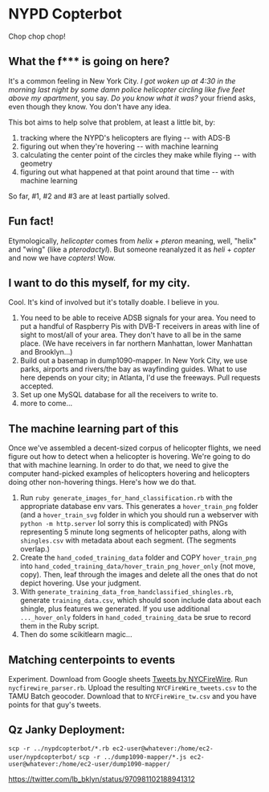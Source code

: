 NYPD Copterbot
==============

Chop chop chop!

What the f*** is going on here?
-------------------------------

It's a common feeling in New York City. _I got woken up at 4:30 in the morning last night by some damn police helicopter circling like five feet above my apartment_, you say. _Do you know what it was?_ your friend asks, even though they know. You don't have any idea.

This bot aims to help solve that problem, at least a little bit, by:

 1. tracking where the NYPD's helicopters are flying -- with ADS-B
 2. figuring out when they're hovering  -- with machine learning
 3. calculating the center point of the circles they make while flying -- with geometry
 4. figuring out what happened at that point around that time -- with machine learning

So far, #1, #2 and #3 are at least partially solved.

Fun fact!
---------

Etymologically, _helicopter_ comes from _helix_ + _pteron_ meaning, well, "helix" and "wing" (like a _pterodactyl_). But someone reanalyzed it as _heli_ + _copter_ and now we have _copters_! Wow.

I want to do this myself, for my city.
--------------------------------------

Cool. It's kind of involved but it's totally doable. I believe in you.

1. You need to be able to receive ADSB signals for your area. You need to put a handful of Raspberry Pis with DVB-T receivers in areas with line of sight to most/all of your area. They don't have to all be in the same place. (We have receivers in far northern Manhattan, lower Manhattan and Brooklyn...)
2. Build out a basemap in dump1090-mapper. In New York City, we use parks, airports and rivers/the bay as wayfinding guides. What to use here depends on your city; in Atlanta, I'd use the freeways. Pull requests accepted.
3. Set up one MySQL database for all the receivers to write to.
4. more to come...


The machine learning part of this
---------------------------------

Once we've assembled a decent-sized corpus of helicopter flights, we need figure out how to detect when a helicopter is hovering. We're going to do that with machine learning. In order to do that, we need to give the computer hand-picked examples of helicopters hovering and helicopters doing other non-hovering things. Here's how we do that.

1. Run `ruby generate_images_for_hand_classification.rb` with the appropriate database env vars. This generates a `hover_train_png` folder (and a `hover_train_svg` folder in which you should run a webserver with `python -m http.server` lol sorry this is complicated) with PNGs representing 5 minute long segments of helicopter paths, along with `shingles.csv` with metadata about each segment. (The segments overlap.)
2. Create the `hand_coded_training_data` folder and COPY `hover_train_png` into `hand_coded_training_data/hover_train_png_hover_only` (not move, copy). Then, leaf through the images and delete all the ones that do not depict hovering. Use your judgment.
3. With `generate_training_data_from_handclassified_shingles.rb`, generate `training_data.csv`, which should soon include data about each shingle, plus features we generated. If you use additional `..._hover_only` folders in `hand_coded_training_data` be srue to record them in the Ruby script.
4. Then do some scikitlearn magic...


Matching centerpoints to events
-------------------------------

Experiment. Download from Google sheets [Tweets by NYCFireWire](https://docs.google.com/spreadsheets/d/1Z8kI0FhtHVOSp__CliM-GQjzj8JDue5DR2StBPzQwbo/edit#gid=0). Run `nycfirewire_parser.rb`. Upload the resulting `NYCFireWire_tweets.csv` to the TAMU Batch geocoder. Download that to `NYCFireWire_tw.csv` and you have points for that guy's tweets.


Qz Janky Deployment:
--------------------
`scp -r ../nypdcopterbot/*.rb ec2-user@whatever:/home/ec2-user/nypdcopterbot/`
`scp -r ../dump1090-mapper/*.js ec2-user@whatever:/home/ec2-user/dump1090-mapper/`

https://twitter.com/lb_bklyn/status/970981102188941312